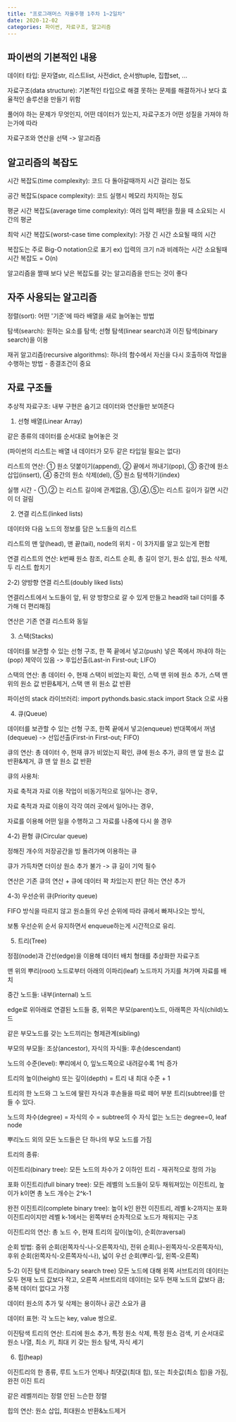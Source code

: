 ```yaml
---
title: "프로그래머스 자율주행 1주차 1~2일차"
date: 2020-12-02
categories: 파이썬, 자료구조, 알고리즘
---
```


파이썬의 기본적인 내용
-

데이터 타입: 문자열str, 리스트list, 사전dict, 순서쌍tuple, 집합set, ...

자료구조(data structure): 기본적인 타입으로 해결 못하는 문제를 해결하거나 보다 효율적인 솔루션을 만들기 위함

풀어야 하는 문제가 무엇인지, 어떤 데이터가 있는지, 자료구조가 어떤 성질을 가져야 하는가에 따라

자료구조와 연산을 선택 -> 알고리즘


알고리즘의 복잡도
-

시간 복잡도(time complexity): 코드 다 돌아갈때까지 시간 걸리는 정도

공간 복잡도(space complexity): 코드 실행시 메모리 차지하는 정도

평균 시간 복잡도(average time complexity): 여러 입력 패턴을 줬을 때 소요되는 시간의 평균

최악 시간 복잡도(worst-case time complexity): 가장 긴 시간 소요될 때의 시간

복잡도는 주로 Big-O notation으로 표기 ex) 입력의 크기 n과 비례하는 시간 소요될때 시간 복잡도 = O(n)

알고리즘을 짤때 보다 낮은 복잡도를 갖는 알고리즘을 만드는 것이 좋다

자주 사용되는 알고리즘
-

정렬(sort): 어떤 '기준'에 따라 배열을 새로 늘어놓는 방법

탐색(search): 원하는 요소를 탐색; 선형 탐색(linear search)과 이진 탐색(binary search)을 이용

재귀 알고리즘(recursive algorithms): 하나의 함수에서 자신을 다시 호출하여 작업을 수행하는 방법 - 종결조건이 중요

자료 구조들
-

추상적 자료구조: 내부 구현은 숨기고 데이터와 연산들만 보여준다

  1) 선형 배열(Linear Array)

  같은 종류의 데이터를 순서대로 늘어놓은 것

  (파이썬의 리스트는 배열 내 데이터가 모두 같은 타입일 필요는 없다)

  리스트의 연산: ① 원소 덧붙이기(append), ② 끝에서 꺼내기(pop), ③ 중간에 원소 삽입(insert), ④ 중간의 원소 삭제(del), ⑤ 원소 탐색하기(index)

  실행 시간 - ①,② 는 리스트 길이에 관계없음, ③,④,⑤는 리스트 길이가 길면 시간이 더 걸림


  2) 연결 리스트(linked lists)

  데이터와 다음 노드의 정보를 담은 노드들의 리스트

  리스트의 맨 앞(head), 맨 끝(tail), node의 위치 - 이 3가지를 알고 있는게 편함

  연결 리스트의 연산: k번째 원소 참조, 리스트 순회, 총 길이 얻기, 원소 삽입, 원소 삭제, 두 리스트 합치기

  2-2) 양방향 연결 리스트(doubly liked lists)
  
  연결리스트에서 노드들이 앞, 뒤 양 방향으로 갈 수 있게 만들고 head와 tail 더미를 추가해 더 편리해짐
  
  연산은 기존 연결 리스트와 동일
  
  3) 스택(Stacks)
  
  데이터를 보관할 수 있는 선형 구조, 
  한 쪽 끝에서 넣고(push) 넣은 쪽에서 꺼내야 하는(pop) 제약이 있음 -> 후입선출(Last-in First-out; LIFO)
  
  스택의 연산: 총 데이터 수, 현재 스택이 비었는지 확인, 스택 맨 위에 원소 추가, 스택 맨 위의 원소 값 반환&제거, 스택 맨 위 원소 값 반환
  
  파이선의 stack 라이브러리: import pythonds.basic.stack import Stack 으로 사용
  
  4) 큐(Queue)
  
  데이터를 보관할 수 있는 선형 구조,
  한쪽 끝에서 넣고(enqueue) 반대쪽에서 꺼냄(dequeue) -> 선입선출(First-in First-out; FIFO)
  
  큐의 연산: 총 데이터 수, 현재 큐가 비었는지 확인, 큐에 원소 추가, 큐의 맨 앞 원소 값 반환&제거, 큐 맨 앞 원소 값 반환
  
  큐의 사용처:
  
  자료 축적과 자료 이용 작업이 비동기적으로 일어나는 경우, 
  
  자료 축적과 자료 이용이 각각 여러 곳에서 일어나는 경우,
  
  자료를 이용해 어떤 일을 수행하고 그 자료를 나중에 다시 쓸 경우
  
  4-2) 환형 큐(Circular queue)
  
  정해진 개수의 저장공간을 빙 돌려가며 이용하는 큐
  
  큐가 가득차면 더이상 원소 추가 불가 -> 큐 길이 기억 필수
  
  연산은 기존 큐의 연산 + 큐에 데이터 꽉 차있는지 판단 하는 연산 추가
  
  4-3) 우선순위 큐(Priority queue)
  
  FIFO 방식을 따르지 않고 원소들의 우선 순위에 따라 큐에서 빠져나오는 방식,
  
  보통 우선순위 순서 유지하면서 enqueue하는게 시간적으로 유리.
  
  5) 트리(Tree)
  
  정점(node)과 간선(edge)을 이용해 데이터 배치 형태를 추상화한 자료구조
  
  맨 위의 뿌리(root) 노드로부터 아래의 이파리(leaf) 노드까지 가지를 쳐가며 자료를 배치
  
  중간 노드들: 내부(internal) 노드
  
  edge로 위아래로 연결된 노드들 중, 위쪽은 부모(parent)노드, 아래쪽은 자식(child)노드
  
  같은 부모노드를 갖는 노드끼리는 형제관계(sibling)
  
  부모의 부모들: 조상(ancestor), 자식의 자식들: 후손(descendant)
  
  노드의 수준(level): 뿌리에서 0, 잎노드쪽으로 내려갈수록 1씩 증가
  
  트리의 높이(height) 또는 깊이(depth) = 트리 내 최대 수준 + 1
  
  트리의 한 노드와 그 노드에 딸린 자식과 후손들을 따로 떼어 부분 트리(subtree)를 만들 수 있다.
  
  노드의 차수(degree) = 자식의 수 = subtree의 수 
  자식 없는 노드는 degree=0, leaf node
  
  뿌리노드 외의 모든 노드들은 단 하나의 부모 노드를 가짐
  
  트리의 종류:
  
  이진트리(binary tree):
  모든 노드의 차수가 2 이하인 트리 - 재귀적으로 정의 가능
  
  포화 이진트리(full binary tree): 
  모든 레벨의 노드들이 모두 채워져있는 이진트리, 높이가 k이면 총 노드 개수는 2^k-1
  
  완전 이진트리(complete binary tree):
  높이 k인 완전 이진트리, 
  레벨 k-2까지는 포화 이진트리이지만 레벨 k-1에서는 왼쪽부터 순차적으로 노드가 채워지는 구조
  
  이진트리의 연산: 총 노드 수, 현재 트리의 깊이(높이), 순회(traversal)
  
  순회 방법: 중위 순회(왼쪽자식-나-오른쪽자식),
  전위 순회(나-왼쪽자식-오른쪽자식), 
  후위 순회(왼쪽자식-오른쪽자식-나),
  넓이 우선 순회(뿌리-잎, 왼쪽-오른쪽)
  
  5-2) 이진 탐색 트리(binary search tree)
  모든 노드에 대해 왼쪽 서브트리의 데이터는 모두 현재 노드 값보다 작고, 
  오른쪽 서브트리의 데이터는 모두 현재 노드의 값보다 큼; 중복 데이터 없다고 가정
  
  데이터 원소의 추가 및 삭제는 용이하나 공간 소요가 큼
  
  데이터 표현: 각 노드는 key, value 쌍으로.
  
  이진탐색 트리의 연산: 트리에 원소 추가, 특정 원소 삭제, 특정 원소 검색, 키 순서대로 원소 나열, 최소 키, 최대 키 갖는 원소 탐색, 자식 세기
  
  6) 힙(heap)
  
  이진트리의 한 종류,
  루트 노드가 언제나 최댓값(최대 힙), 또는 최솟값(최소 힙)을 가짐,
  완전 이진 트리
  
  같은 레벨끼리는 정렬 안된 느슨한 정렬
  
  힙의 연산: 원소 삽입, 최대원소 반환&노드제거
